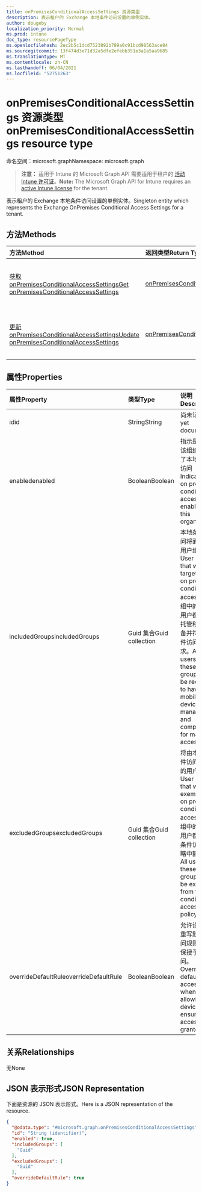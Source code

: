 ```yaml
---
title: onPremisesConditionalAccessSettings 资源类型
description: 表示租户的 Exchange 本地条件访问设置的单例实体。
author: dougeby
localization_priority: Normal
ms.prod: intune
doc_type: resourcePageType
ms.openlocfilehash: 2ec2b5c1dcd7523892b789a0c91bcd98563ace84
ms.sourcegitcommit: 13f474d3e71d32a5dfe2efebb351e3a1a5aa9685
ms.translationtype: MT
ms.contentlocale: zh-CN
ms.lasthandoff: 06/04/2021
ms.locfileid: "52751263"
---
```

# <a name="onpremisesconditionalaccesssettings-resource-type"></a><span data-ttu-id="ee16c-103">onPremisesConditionalAccessSettings 资源类型</span><span class="sxs-lookup"><span data-stu-id="ee16c-103">onPremisesConditionalAccessSettings resource type</span></span>

<span data-ttu-id="ee16c-104">命名空间：microsoft.graph</span><span class="sxs-lookup"><span data-stu-id="ee16c-104">Namespace: microsoft.graph</span></span>

> <span data-ttu-id="ee16c-105">**注意：** 适用于 Intune 的 Microsoft Graph API 需要适用于租户的 [活动 Intune 许可证](https://go.microsoft.com/fwlink/?linkid=839381)。</span><span class="sxs-lookup"><span data-stu-id="ee16c-105">**Note:** The Microsoft Graph API for Intune requires an [active Intune license](https://go.microsoft.com/fwlink/?linkid=839381) for the tenant.</span></span>

<span data-ttu-id="ee16c-106">表示租户的 Exchange 本地条件访问设置的单例实体。</span><span class="sxs-lookup"><span data-stu-id="ee16c-106">Singleton entity which represents the Exchange OnPremises Conditional Access Settings for a tenant.</span></span>

## <a name="methods"></a><span data-ttu-id="ee16c-107">方法</span><span class="sxs-lookup"><span data-stu-id="ee16c-107">Methods</span></span>
|<span data-ttu-id="ee16c-108">方法</span><span class="sxs-lookup"><span data-stu-id="ee16c-108">Method</span></span>|<span data-ttu-id="ee16c-109">返回类型</span><span class="sxs-lookup"><span data-stu-id="ee16c-109">Return Type</span></span>|<span data-ttu-id="ee16c-110">说明</span><span class="sxs-lookup"><span data-stu-id="ee16c-110">Description</span></span>|
|:---|:---|:---|
|[<span data-ttu-id="ee16c-111">获取 onPremisesConditionalAccessSettings</span><span class="sxs-lookup"><span data-stu-id="ee16c-111">Get onPremisesConditionalAccessSettings</span></span>](../api/intune-onboarding-onpremisesconditionalaccesssettings-get.md)|[<span data-ttu-id="ee16c-112">onPremisesConditionalAccessSettings</span><span class="sxs-lookup"><span data-stu-id="ee16c-112">onPremisesConditionalAccessSettings</span></span>](../resources/intune-onboarding-onpremisesconditionalaccesssettings.md)|<span data-ttu-id="ee16c-113">读取 [onPremisesConditionalAccessSettings](../resources/intune-onboarding-onpremisesconditionalaccesssettings.md) 对象的属性和关系。</span><span class="sxs-lookup"><span data-stu-id="ee16c-113">Read properties and relationships of the [onPremisesConditionalAccessSettings](../resources/intune-onboarding-onpremisesconditionalaccesssettings.md) object.</span></span>|
|[<span data-ttu-id="ee16c-114">更新 onPremisesConditionalAccessSettings</span><span class="sxs-lookup"><span data-stu-id="ee16c-114">Update onPremisesConditionalAccessSettings</span></span>](../api/intune-onboarding-onpremisesconditionalaccesssettings-update.md)|[<span data-ttu-id="ee16c-115">onPremisesConditionalAccessSettings</span><span class="sxs-lookup"><span data-stu-id="ee16c-115">onPremisesConditionalAccessSettings</span></span>](../resources/intune-onboarding-onpremisesconditionalaccesssettings.md)|<span data-ttu-id="ee16c-116">更新 [onPremisesConditionalAccessSettings](../resources/intune-onboarding-onpremisesconditionalaccesssettings.md) 对象的属性。</span><span class="sxs-lookup"><span data-stu-id="ee16c-116">Update the properties of a [onPremisesConditionalAccessSettings](../resources/intune-onboarding-onpremisesconditionalaccesssettings.md) object.</span></span>|

## <a name="properties"></a><span data-ttu-id="ee16c-117">属性</span><span class="sxs-lookup"><span data-stu-id="ee16c-117">Properties</span></span>
|<span data-ttu-id="ee16c-118">属性</span><span class="sxs-lookup"><span data-stu-id="ee16c-118">Property</span></span>|<span data-ttu-id="ee16c-119">类型</span><span class="sxs-lookup"><span data-stu-id="ee16c-119">Type</span></span>|<span data-ttu-id="ee16c-120">说明</span><span class="sxs-lookup"><span data-stu-id="ee16c-120">Description</span></span>|
|:---|:---|:---|
|<span data-ttu-id="ee16c-121">id</span><span class="sxs-lookup"><span data-stu-id="ee16c-121">id</span></span>|<span data-ttu-id="ee16c-122">String</span><span class="sxs-lookup"><span data-stu-id="ee16c-122">String</span></span>|<span data-ttu-id="ee16c-123">尚未记录</span><span class="sxs-lookup"><span data-stu-id="ee16c-123">Not yet documented</span></span>|
|<span data-ttu-id="ee16c-124">enabled</span><span class="sxs-lookup"><span data-stu-id="ee16c-124">enabled</span></span>|<span data-ttu-id="ee16c-125">Boolean</span><span class="sxs-lookup"><span data-stu-id="ee16c-125">Boolean</span></span>|<span data-ttu-id="ee16c-126">指示是否为该组织启用了本地条件访问</span><span class="sxs-lookup"><span data-stu-id="ee16c-126">Indicates if on premises conditional access is enabled for this organization</span></span>|
|<span data-ttu-id="ee16c-127">includedGroups</span><span class="sxs-lookup"><span data-stu-id="ee16c-127">includedGroups</span></span>|<span data-ttu-id="ee16c-128">Guid 集合</span><span class="sxs-lookup"><span data-stu-id="ee16c-128">Guid collection</span></span>|<span data-ttu-id="ee16c-129">本地条件访问将面向的用户组。</span><span class="sxs-lookup"><span data-stu-id="ee16c-129">User groups that will be targeted by on premises conditional access.</span></span> <span data-ttu-id="ee16c-130">这些组中的所有用户都需要托管移动设备并符合邮件访问的要求。</span><span class="sxs-lookup"><span data-stu-id="ee16c-130">All users in these groups will be required to have mobile device managed and compliant for mail access.</span></span>|
|<span data-ttu-id="ee16c-131">excludedGroups</span><span class="sxs-lookup"><span data-stu-id="ee16c-131">excludedGroups</span></span>|<span data-ttu-id="ee16c-132">Guid 集合</span><span class="sxs-lookup"><span data-stu-id="ee16c-132">Guid collection</span></span>|<span data-ttu-id="ee16c-133">将由本地条件访问豁免的用户组。</span><span class="sxs-lookup"><span data-stu-id="ee16c-133">User groups that will be exempt by on premises conditional access.</span></span> <span data-ttu-id="ee16c-134">这些组中的所有用户都将从条件访问策略中豁免。</span><span class="sxs-lookup"><span data-stu-id="ee16c-134">All users in these groups will be exempt from the conditional access policy.</span></span>|
|<span data-ttu-id="ee16c-135">overrideDefaultRule</span><span class="sxs-lookup"><span data-stu-id="ee16c-135">overrideDefaultRule</span></span>|<span data-ttu-id="ee16c-136">Boolean</span><span class="sxs-lookup"><span data-stu-id="ee16c-136">Boolean</span></span>|<span data-ttu-id="ee16c-137">允许设备时重写默认访问规则以确保授予访问。</span><span class="sxs-lookup"><span data-stu-id="ee16c-137">Override the default access rule when allowing a device to ensure access is granted.</span></span>|

## <a name="relationships"></a><span data-ttu-id="ee16c-138">关系</span><span class="sxs-lookup"><span data-stu-id="ee16c-138">Relationships</span></span>
<span data-ttu-id="ee16c-139">无</span><span class="sxs-lookup"><span data-stu-id="ee16c-139">None</span></span>

## <a name="json-representation"></a><span data-ttu-id="ee16c-140">JSON 表示形式</span><span class="sxs-lookup"><span data-stu-id="ee16c-140">JSON Representation</span></span>
<span data-ttu-id="ee16c-141">下面是资源的 JSON 表示形式。</span><span class="sxs-lookup"><span data-stu-id="ee16c-141">Here is a JSON representation of the resource.</span></span>
<!-- {
  "blockType": "resource",
  "keyProperty": "id",
  "@odata.type": "microsoft.graph.onPremisesConditionalAccessSettings"
}
-->
``` json
{
  "@odata.type": "#microsoft.graph.onPremisesConditionalAccessSettings",
  "id": "String (identifier)",
  "enabled": true,
  "includedGroups": [
    "Guid"
  ],
  "excludedGroups": [
    "Guid"
  ],
  "overrideDefaultRule": true
}
```




